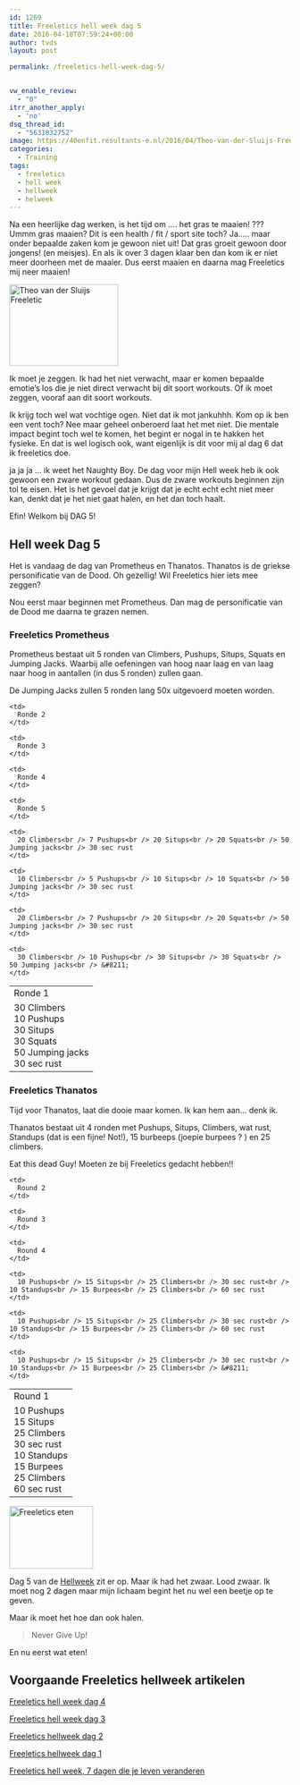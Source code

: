 ```yaml
---
id: 1269
title: Freeletics hell week dag 5
date: 2016-04-18T07:59:24+00:00
author: tvds
layout: post

permalink: /freeletics-hell-week-dag-5/


vw_enable_review:
  - "0"
itrr_another_apply:
  - 'no'
dsq_thread_id:
  - "5631832752"
image: https://40enfit.resultants-e.nl/2016/04/Theo-van-der-Sluijs-Freeletics-Hellweek-dag-5.jpg
categories:
  - Training
tags:
  - freeletics
  - hell week
  - hellweek
  - helweek
---
```

Na een heerlijke dag werken, is het tijd om …. het gras te maaien! ??? Ummm gras maaien? Dit is een health / fit / sport site toch? Ja….. maar onder bepaalde zaken kom je gewoon niet uit! Dat gras groeit gewoon door jongens! (en meisjes). En als ik over 3 dagen klaar ben dan kom ik er niet meer doorheen met de maaier. Dus eerst maaien en daarna mag Freeletics mij neer maaien!<!--more-->

<img class="alignleft wp-image-1246" src="https://40enfit.resultants-e.nl/2016/04/20160414_195026-300x225.jpg" alt="Theo van der Sluijs Freeletic" width="195" height="146" srcset="https://40enfit.resultants-e.nl/2016/04/20160414_195026-300x225.jpg 300w, https://40enfit.resultants-e.nl/2016/04/20160414_195026-1024x768.jpg 1024w, https://40enfit.resultants-e.nl/2016/04/20160414_195026.jpg 1200w" sizes="(max-width: 195px) 100vw, 195px" />
  
Ik moet je zeggen. Ik had het niet verwacht, maar er komen bepaalde emotie’s los die je niet direct verwacht bij dit soort workouts. Of ik moet zeggen, vooraf aan dit soort workouts.

Ik krijg toch wel wat vochtige ogen. Niet dat ik mot jankuhhh. Kom op ik ben een vent toch? Nee maar geheel onberoerd laat het met niet. Die mentale impact begint toch wel te komen, het begint er nogal in te hakken het fysieke. En dat is wel logisch ook, want eigenlijk is dit voor mij al dag 6 dat ik freeletics doe.

ja ja ja … ik weet het Naughty Boy. De dag voor mijn Hell week heb ik ook gewoon een zware workout gedaan. Dus de zware workouts beginnen zijn tol te eisen. Het is het gevoel dat je krijgt dat je echt echt echt niet meer kan, denkt dat je het niet gaat halen, en het dan toch haalt.

Efin! Welkom bij DAG 5!

## Hell week Dag 5

Het is vandaag de dag van Prometheus en Thanatos. Thanatos is de griekse personificatie van de Dood. Oh gezellig! Wil Freeletics hier iets mee zeggen?

Nou eerst maar beginnen met Prometheus. Dan mag de personificatie van de Dood me daarna te grazen nemen.

### Freeletics Prometheus

Prometheus bestaat uit 5 ronden van Climbers, Pushups, Situps, Squats en Jumping Jacks. Waarbij alle oefeningen van hoog naar laag en van laag naar hoog in aantallen (in dus 5 ronden) zullen gaan.

De Jumping Jacks zullen 5 ronden lang 50x uitgevoerd moeten worden.

<table>
  <tr>
    <td>
      Ronde 1
    </td>
    
    <td>
      Ronde 2
    </td>
    
    <td>
      Ronde 3
    </td>
    
    <td>
      Ronde 4
    </td>
    
    <td>
      Ronde 5
    </td>
  </tr>
  
  <tr>
    <td>
      30 Climbers<br /> 10 Pushups<br /> 30 Situps<br /> 30 Squats<br /> 50 Jumping jacks<br /> 30 sec rust
    </td>
    
    <td>
      20 Climbers<br /> 7 Pushups<br /> 20 Situps<br /> 20 Squats<br /> 50 Jumping jacks<br /> 30 sec rust
    </td>
    
    <td>
      10 Climbers<br /> 5 Pushups<br /> 10 Situps<br /> 10 Squats<br /> 50 Jumping jacks<br /> 30 sec rust
    </td>
    
    <td>
      20 Climbers<br /> 7 Pushups<br /> 20 Situps<br /> 20 Squats<br /> 50 Jumping jacks<br /> 30 sec rust
    </td>
    
    <td>
      30 Climbers<br /> 10 Pushups<br /> 30 Situps<br /> 30 Squats<br /> 50 Jumping jacks<br /> &#8211;
    </td>
  </tr>
</table>

### Freeletics Thanatos

Tijd voor Thanatos, laat die dooie maar komen. Ik kan hem aan… denk ik.

Thanatos bestaat uit 4 ronden met Pushups, Situps, Climbers, wat rust, Standups (dat is een fijne! Not!), 15 burbeeps (joepie burpees ? ) en 25 climbers.

Eat this dead Guy! Moeten ze bij Freeletics gedacht hebben!!

<table>
  <tr>
    <td>
      Round 1
    </td>
    
    <td>
      Round 2
    </td>
    
    <td>
      Round 3
    </td>
    
    <td>
      Round 4
    </td>
  </tr>
  
  <tr>
    <td>
      10 Pushups<br /> 15 Situps<br /> 25 Climbers<br /> 30 sec rust<br /> 10 Standups<br /> 15 Burpees<br /> 25 Climbers<br /> 60 sec rust
    </td>
    
    <td>
      10 Pushups<br /> 15 Situps<br /> 25 Climbers<br /> 30 sec rust<br /> 10 Standups<br /> 15 Burpees<br /> 25 Climbers<br /> 60 sec rust
    </td>
    
    <td>
      10 Pushups<br /> 15 Situps<br /> 25 Climbers<br /> 30 sec rust<br /> 10 Standups<br /> 15 Burpees<br /> 25 Climbers<br /> 60 sec rust
    </td>
    
    <td>
      10 Pushups<br /> 15 Situps<br /> 25 Climbers<br /> 30 sec rust<br /> 10 Standups<br /> 15 Burpees<br /> 25 Climbers<br /> &#8211;
    </td>
  </tr>
</table>

<img class="alignleft wp-image-1248" src="https://40enfit.resultants-e.nl/2016/04/20160414_202221-300x225.jpg" alt="Freeletics eten" width="150" height="112" srcset="https://40enfit.resultants-e.nl/2016/04/20160414_202221-300x225.jpg 300w, https://40enfit.resultants-e.nl/2016/04/20160414_202221-1024x768.jpg 1024w, https://40enfit.resultants-e.nl/2016/04/20160414_202221.jpg 1200w" sizes="(max-width: 150px) 100vw, 150px" />
  
Dag 5 van de [Hellweek](https://www.freeletics.com/r/6595686) zit er op. Maar ik had het zwaar. Lood zwaar. Ik moet nog 2 dagen maar mijn lichaam begint het nu wel een beetje op te geven.

Maar ik moet het hoe dan ook halen.

> Never Give Up!

En nu eerst wat eten!

## Voorgaande Freeletics hellweek artikelen

[Freeletics hell week dag 4](https://www.40enfit.nl/freeletics-hell-week-dag-4/)
  
[Freeletics hell week dag 3](https://www.40enfit.nl/freeletics-hell-week-dag-3/)
  
[Freeletics hellweek dag 2](https://www.40enfit.nl/freeletics-hellweek-dag-2/)
  
[Freeletics hellweek dag 1](https://www.40enfit.nl/freeletics-hellweek-dag-1/)
  
[Freeletics hell week, 7 dagen die je leven veranderen](https://www.40enfit.nl/freeletics-hell-week-7-dagen-die-je-leven-veranderen/)